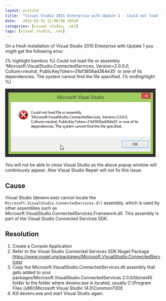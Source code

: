 ```yaml
---
layout: postold
title:  "Visual Studio 2015 Enterprise with Update 1 - Could not load file or assembly Microsoft.VisualStudio.ConnectedServices, Version=2.0.0.0"
date:   2016-03-31 12:00:00 +0530
categories: [visual studio, .net]
tags: [visual studio, .net]
---
```


On a fresh installation of Visual Studio 2015 Enterprise with Update 1 you might get the following error

{% highlight bamboo %}
Could not load file or assembly 
'Microsoft.VisualStudio.ConnectedServices, Version=2.0.0.0,
Culture=neutral, PublicKeyToken=31bf3856ad364e35' or one of its
dependencies. The system cannot find the file specified.
{% endhighlight %}


![Visual Studio Error Message](/img/posts/Microsoft.VisualStudio.ConnectedServices.Error.png)

You will not be able to close Visual Studio as the above popup window will continiously appear. Also Visual Studio Repair will not fix this issue.

## Cause
Visual Studio (devenv.exe) cannot locate the ```Microsoft.VisualStudio.ConnectedServices.dll``` assembly, which is used by other assemblies such as Microsoft.VisualStudio.ConnectedServices.Framework.dll. This assembly is part of the Visual Studio Connected Services SDK.

## Resolution
1. Create a Console Application
2. Refer to the Visual Studio Connected Services SDK Nuget Package https://www.nuget.org/packages/Microsoft.VisualStudio.ConnectedServices/
3. Copy the Microsoft.VisualStudio.ConnectedServices.dll assembly that gets added to your packages/Microsoft.VisualStudio.ConnectedServices.2.0.0/lib/net45 folder to the folder where devenv.exe is located, usually C:\Program Files (x86)\Microsoft Visual Studio 14.0\Common7\IDE
4. Kill devenv.exe and start Visual Studio again.
